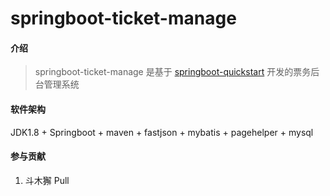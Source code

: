 # springboot-ticket-manage


#### 介绍

>springboot-ticket-manage 是基于 [springboot-quickstart](https://github.com/doumuxie/springboot-quickstart "springboot-quickstart") 开发的票务后台管理系统


#### 软件架构
JDK1.8 + Springboot + maven + fastjson + mybatis + pagehelper + mysql


#### 参与贡献

1.  斗木獬 Pull

